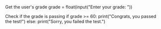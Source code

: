 Get the user's grade
grade = float(input("Enter your grade: "))

Check if the grade is passing
if grade >= 60:
  print("Congrats, you passed the test!")
else:
  print("Sorry, you failed the test.")
